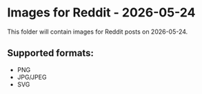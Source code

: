 # Images for Reddit - 2026-05-24

This folder will contain images for Reddit posts on 2026-05-24.

## Supported formats:
- PNG
- JPG/JPEG
- SVG
